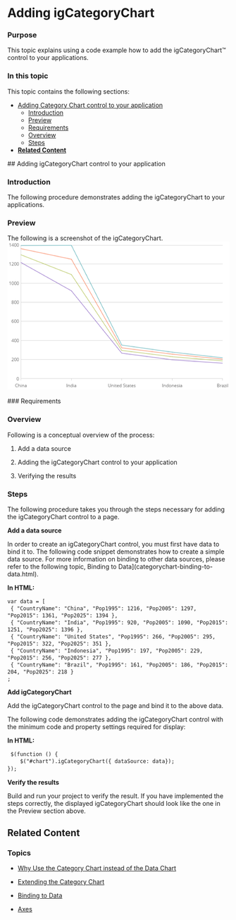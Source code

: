 ﻿<!--
|metadata|
{
    "fileName": "categorychart-walkthrough",
    "controlName": "igCategoryChart",
    "tags": ["API", "CategoryChart", "Axes"]
}
|metadata|
-->

# Adding igCategoryChart

### Purpose

This topic explains using a code example how to add the  igCategoryChart™ control to your applications.

### In this topic

This topic contains the following sections:

-   [Adding Category Chart control to your application](#Adding)
    -   [Introduction](#Introduction)
    -   [Preview](#Preview)
    -   [Requirements](#Prerequisites)
    -   [Overview](#Overview)
    -   [Steps](#Steps)
-   [**Related Content**](#RelatedContent)

<a id="Adding"/>
## Adding  igCategoryChart control to your application

<a id="Introduction"/>

### Introduction

The following procedure demonstrates adding the igCategoryChart to your applications.

<a id="Preview"/>

### Preview

The following is a screenshot of the igCategoryChart.
![](images/categorychart-walkthrough-01.png)

<a id="Prerequisites"/>
### Requirements



<a id="Overview"/>

### Overview

Following is a conceptual overview of the process:

1. Add a data source 

2. Adding the igCategoryChart control to your application

3. Verifying the results

<a id="Steps"/>

### Steps

The following procedure takes you through the steps necessary for adding the igCategoryChart control to a page.

**Add a data source**

In order to create an igCategoryChart control, you must first have data to bind it to. The following code snippet demonstrates how to create a simple data source. For more information on binding to other data sources, please refer to the following topic, Binding to Data](categorychart-binding-to-data.html).

**In HTML:**
```
var data = [
 { "CountryName": "China", "Pop1995": 1216, "Pop2005": 1297, "Pop2015": 1361, "Pop2025": 1394 },
 { "CountryName": "India", "Pop1995": 920, "Pop2005": 1090, "Pop2015": 1251, "Pop2025": 1396 },
 { "CountryName": "United States", "Pop1995": 266, "Pop2005": 295, "Pop2015": 322, "Pop2025": 351 },
 { "CountryName": "Indonesia", "Pop1995": 197, "Pop2005": 229, "Pop2015": 256, "Pop2025": 277 },
 { "CountryName": "Brazil", "Pop1995": 161, "Pop2005": 186, "Pop2015": 204, "Pop2025": 218 }
;

```

**Add igCategoryChart**

Add the igCategoryChart control to the page and bind it to the above data.

The following code demonstrates adding the igCategoryChart control with the minimum code and property settings required for display:

**In HTML:**

```html
 $(function () {
    $("#chart").igCategoryChart({ dataSource: data});
});
```

**Verify the results**

Build and run your project to verify the result. If you have implemented the steps correctly, the displayed igCategoryChart should look like the one in the Preview section above.


<a id="RelatedContent"/>

## Related Content

### Topics

- [Why Use the Category Chart instead of the Data Chart](categorychart-why-use.html)

- [Extending the Category Chart](categorychart-extending-category-chart.html)

- [Binding to Data](categorychart-binding-to-data.html)

- [Axes](categorychart-axes.html)